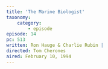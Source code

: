 ```yaml
---
title: 'The Marine Biologist'
taxonomy:
    category:
        - episode
episode: 14
pc: 513         
written: Ron Hauge & Charlie Rubin |
directed: Tom Cherones
aired: February 10, 1994
---
```


